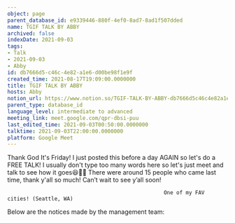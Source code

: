 ```yaml
---
object: page
parent_database_id: e9339446-880f-4ef0-8ad7-8ad1f507dded
name: TGIF TALK BY ABBY
archived: false
indexDate: 2021-09-03
tags:
- Talk
- 2021-09-03
- Abby
id: db7666d5-c46c-4e82-a1e6-d00be98f1e9f
created_time: 2021-08-17T19:09:00.0000000
title: TGIF TALK BY ABBY
hosts: Abby
notion_url: https://www.notion.so/TGIF-TALK-BY-ABBY-db7666d5c46c4e82a1e6d00be98f1e9f
parent_type: database_id
language_level: intermediate to advanced
meeting_link: meet.google.com/qpr-dbsi-puu
last_edited_time: 2021-09-03T00:50:00.0000000
talktime: 2021-09-03T22:00:00.0000000
platform: Google Meet
---
```


Thank God It's Friday! I just posted this before a day AGAIN so let's do a FREE TALK!
I usually don't type too many words here so let's just meet and talk to see how it goes😆👍🏻
There were around 15 people who came last time, thank y'all so much!
Can’t wait to see y’all soon!




                                                      One of my FAV cities! (Seattle, WA)







Below are the notices made by the management team: 


